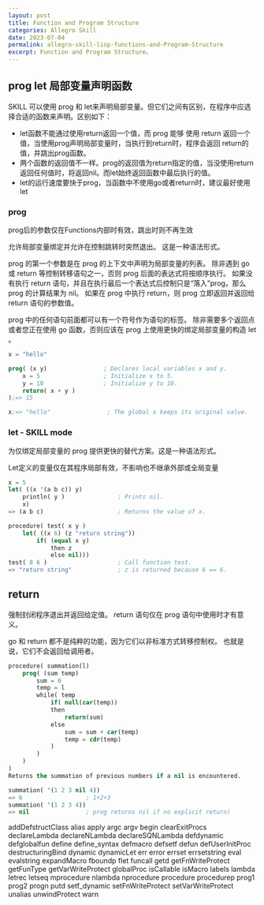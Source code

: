 ```yaml
---
layout: post
title: Function and Program Structure
categories: Allegro Skill
date: 2023-07-04
permalink: allegro-skill-lisp-functions-and-Program-Structure
excerpt: Function and Program Structure。
---
```


## prog let 局部变量声明函数

SKILL 可以使用 prog 和 let来声明局部变量。但它们之间有区别，在程序中应选择合适的函数来声明。区别如下：

* let函数不能通过使用return返回一个值，而 prog 能够 使用 return 返回一个值，当使用prog声明局部变量时，当执行到return时，程序会返回 return的值，并跳出prog函数。
* 两个函数的返回值不一样。prog的返回值为return指定的值，当没使用return返回任何值时，将返回nil。而let始终返回函数中最后执行的值。
* let的运行速度要快于prog，当函数中不使用go或者return时，建议最好使用let

### prog

prog后的参数仅在Functions内部时有效，跳出时则不再生效

允许局部变量绑定并允许在控制跳转时突然退出。 这是一种语法形式。

prog 的第一个参数是在 prog 的上下文中声明为局部变量的列表。 除非遇到 go 或 return 等控制转移语句之一，否则 prog 后面的表达式将按顺序执行。 如果没有执行 return 语句，并且在执行最后一个表达式后控制只是“落入”prog，那么 prog 的计算结果为 nil。 如果在 prog 中执行 return，则 prog 立即返回并返回给 return 语句的参数值。

prog 中的任何语句前面都可以有一个符号作为语句的标签。 除非需要多个返回点或者您正在使用 go 函数，否则应该在 prog 上使用更快的绑定局部变量的构造 let 。

```lisp
x = "hello"

prog( (x y)                ; Declares local variables x and y.
    x = 5                  ; Initialize x to 5.
    y = 10                 ; Initialize y to 10.
    return( x + y )
);=> 15

x;=> "hello"                ; The global x keeps its original value.
```

### let - SKILL mode

为仅绑定局部变量的 prog 提供更快的替代方案。这是一种语法形式。

Let定义的变量仅在其程序局部有效，不影响也不继承外部或全局变量

```lisp
x = 5
let( ((x '(a b c)) y)
    println( y )               ; Prints nil.
    x)
=> (a b c)                     ; Returns the value of x.

procedure( test( x y )
    let( ((x 6) (z "return string"))
        if( (equal x y)
            then z 
            else nil)))
test( 8 6 )                    ; Call function test.
=> "return string"             ; z is returned because 6 == 6.

```

## return

强制封闭程序退出并返回给定值。 return 语句仅在 prog 语句中使用时才有意义。

go 和 return 都不是纯粹的功能，因为它们以非标准方式转移控制权。 也就是说，它们不会返回给调用者。

```lisp
procedure( summation(l)
    prog( (sum temp)
        sum = 0
        temp = l
        while( temp
            if( null(car(temp))
            then
                return(sum)
            else
                sum = sum + car(temp)
                temp = cdr(temp)
            )
        )
    )
) 
Returns the summation of previous numbers if a nil is encountered.

summation( '(1 2 3 nil 4)) 
=> 6                  ; 1+2+3
summation( '(1 2 3 4)) 
=> nil                ; prog returns nil if no explicit return)
```

addDefstructClass
alias
apply
argc
argv
begin
clearExitProcs
declareLambda
declareNLambda
declareSQNLambda
defdynamic
defglobalfun
define
define_syntax
defmacro
defsetf
defun
defUserInitProc
destructuringBind
dynamic
dynamicLet
err
error
errset
errsetstring
eval
evalstring
expandMacro
fboundp
flet
funcall
getd
getFnWriteProtect
getFunType
getVarWriteProtect
globalProc
isCallable
isMacro
labels
lambda
letrec
letseq
mprocedure
nlambda
nprocedure
procedure
procedurep
prog1
prog2
progn
putd
setf_dynamic
setFnWriteProtect
setVarWriteProtect
unalias
unwindProtect
warn
